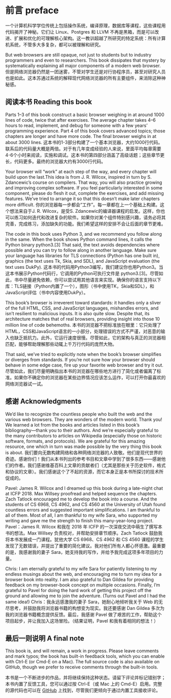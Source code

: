 # 前言 preface
一个计算机科学学位传统上包括操作系统，编译原理，数据库等课程，这些课程用代码揭开了神秘。它们让 Linux、Postgres 和 LLVM 不再是黑箱，而是可以改进、扩展和优化的可理解核心架构。这一教训超越了所研究的特定系统：所有计算机系统，不管多大多复杂，都可以被理解和研究。


But web browsers are still opaque, not just to students but to industry programmers and even to researchers. This book dissipates that mystery by systematically explaining all major components of a modern web browser.
但是网络浏览器仍然是一团迷雾，不管对学生还是对行协程序员，甚至对研究人员也是如此。这本苏通过系统的解释现代网络浏览器的所有主要组件，来消除这种神秘感。

## 阅读本书 Reading this book
Parts 1–3 of this book construct a basic browser weighing in at around 1000 lines of code, twice that after exercises. The average chapter takes 4–6 hours to read, implement, and debug for someone with a few years’ programming experience. Part 4 of this book covers advanced topics; those chapters are longer and have more code. The final browser weighs in at about 3000 lines.
这本书的1-3部分构建了一个基本浏览器，大约1000行代码。联系后的代码量大概是两倍。对于有几年变成经验的人来说，里面平均每章需要4-6个小时来阅读，实施和调试。这本书的第四部分涵盖了高级话题；这些章节更长，代码更多。最终的浏览器大约有3000行代码。

Your browser will “work” at each step of the way, and every chapter will build upon the last.This idea is from J. R. Wilcox, inspired in turn by S. Zdancewic’s course on compilers. That way, you will also practice growing and improving complex software. If you feel particularly interested in some component, please do flesh it out, complete the exercises, and add missing features. We’ve tried to arrange it so that this doesn’t make later chapters more difficult.
你的浏览器每一步都会“工作”。每一章都在上一个基础上构建。这个想法来自于J. R. Wilcox，是受S. Zdancewic的编译器课程的启发。这样，你也可以练习如何迭代和改进复杂的软件。如果你对某个组件特别感兴趣，请务必将其完善，完成练习，添加缺失的功能。我们希望这样的安排不会让后面的章节更难。


The code in this book uses Python 3, and we recommend you follow along in the same. When the book shows Python command lines, it calls the Python binary python3.[3] That said, the text avoids dependencies where possible and you can try to follow along in another language. Make sure your language has libraries for TLS connections (Python has one built in), graphics (the text uses Tk, Skia, and SDL), and JavaScript evaluation (the text uses DukPy).
这本书的代码用Python3编写，我们建议你也用Python3。当这本书展示Python代码行，它调用的Python可执行文件是 python3.[3]。尽管如此，书中尽量避免依赖，你可以尝试用其他语言来实现。确保你的语言支持以下库：TLS链接（Python内置了一个），图形（书中使用TK，Skia和SDL），和JavaScript评估（书中内容使用DukPy）。


This book’s browser is irreverent toward standards: it handles only a sliver of the full HTML, CSS, and JavaScript languages, mishandles errors, and isn’t resilient to malicious inputs. It is also quite slow. Despite that, its architecture matches that of real browsers, providing insight into those 10 million line of code behemoths.
本书的浏览器不把标准放在眼里：它只处理了HTML，CSS和JavaScript语言的一小部分，处理错误的方式不严谨，对恶意的输入也缺乏抵抗力。此外，它运行速度很慢。尽管如此，它的架构与真正的浏览器相匹配，能够帮助理解那些动辄上千万行代码的庞然大物。

That said, we’ve tried to explicitly note when the book’s browser simplifies or diverges from standards. If you’re not sure how your browser should behave in some edge case, fire up your favorite web browser and try it out.
尽管如此，我们尽量明确指出本书的浏览器在哪些地方进行了简化或者偏离了标准。如果你不确定你的浏览器在某些边界情况应该怎么运作，可以打开你最喜欢的网络浏览器试一试。


## 感谢 Acknowledgments
We’d like to recognize the countless people who built the web and the various web browsers. They are wonders of the modern world. Thank you! We learned a lot from the books and articles listed in this book’s bibliography—thank you to their authors. And we’re especially grateful to the many contributors to articles on Wikipedia (especially those on historic software, formats, and protocols). We are grateful for this amazing resource, one which in turn was made possible by the very thing this book is about.
我们要向无数构建网络和各种网络浏览器的人致敬。他们是现代世界的奇迹。感谢你们！我们从本书列出的参考书目和文章中学到了很多东西——感谢他们的作者。我们感谢维基百科上文章的贡献者们（尤其是那些关于历史软件，格式和协议的文章）。我们感谢这个了不起的资源，而它本身正是本书所探讨的技术所促成的。

Pavel: James R. Wilcox and I dreamed up this book during a late-night chat at ICFP 2018. Max Willsey proofread and helped sequence the chapters. Zach Tatlock encouraged me to develop the book into a course. And the students of CS 6968, CS 4962, and CS 4560 at the University of Utah found countless errors and suggested important simplifications. I am thankful to all of them. Most of all, I am thankful to my wife Sara, who supported my writing and gave me the strength to finish this many-year-long project.
Pavel：James R. Wilcox 和我在 2018 年 ICFP 的一次深夜交流中萌生了撰写本书的想法。Max Willsey 负责校对，并帮助安排章节顺序。Zach Tatlock 鼓励我将本书发展成一门课程。犹他大学 CS 6968、CS 4962 和 CS 4560 课程的学生发现了无数错误，并提出了重要的简化建议。我对他们所有人都心怀感激。最重要的是，我感谢我的妻子 Sara，她支持我的写作，并给予我完成这项多年项目的力量。

Chris: I am eternally grateful to my wife Sara for patiently listening to my endless musings about the web, and encouraging me to turn my idea for a browser book into reality. I am also grateful to Dan Gildea for providing feedback on my browser-book concept on multiple occasions. Finally, I’m grateful to Pavel for doing the hard work of getting this project off the ground and allowing me to join the adventure. (Turns out Pavel and I had the same idea!)
Chris：我永远感激我的妻子 Sara，她耐心地倾听我关于 Web 的无尽思考，并鼓励我将浏览器书籍的构想变为现实。我还要感谢 Dan Gildea 多次为我的浏览器书籍概念提供反馈。最后，我感谢 Pavel 做了艰苦的工作，帮助这个项目起步，并让我加入这场冒险。（结果证明，Pavel 和我有着相同的想法！）

## 最后一则说明 A final note

This book is, and will remain, a work in progress. Please leave comments and mark typos; the book has built-in feedback tools, which you can enable with Ctrl-E (or Cmd-E on a Mac). The full source code is also available on GitHub, though we prefer to receive comments through the built-in tools.

本书是一个不断进步的作品，并将继续保持这种状态。请留下评论并标记错别字；本书内置了反馈工具，您可以通过按 Ctrl-E（或 Mac 上的 Cmd-E）启用。完整的源代码也可以在 [GitHub](https://github.com/browserengineering/book) 上找到，尽管我们更倾向于通过内置工具接收评论。